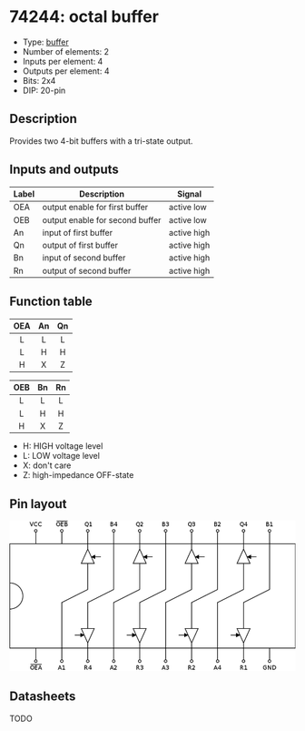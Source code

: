 # 74244: octal buffer

- Type: [buffer](buffers.md)
- Number of elements: 2
- Inputs per element: 4
- Outputs per element: 4
- Bits: 2x4
- DIP: 20-pin

## Description

Provides two 4-bit buffers with a tri-state output.

## Inputs and outputs

| Label | Description                     | Signal      |
| ----- | ------------------------------- | ----------- |
| OEA   | output enable for first buffer  | active low  |
| OEB   | output enable for second buffer | active low  |
| An    | input of first buffer           | active high |
| Qn    | output of first buffer          | active high |
| Bn    | input of second buffer          | active high |
| Rn    | output of second buffer         | active high |

## Function table

| OEA | An  | Qn  |
|:---:|:---:|:---:|
|  L  |  L  |  L  |
|  L  |  H  |  H  |
|  H  |  X  |  Z  |

| OEB | Bn  | Rn  |
|:---:|:---:|:---:|
|  L  |  L  |  L  |
|  L  |  H  |  H  |
|  H  |  X  |  Z  |

- H: HIGH voltage level
- L: LOW voltage level
- X: don't care
- Z: high-impedance OFF-state

## Pin layout

![](../dia/74244-dip.png)

## Datasheets

TODO
